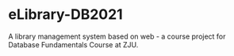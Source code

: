 # eLibrary-DB2021
A library management system based on web - a course project for Database Fundamentals Course at ZJU.
